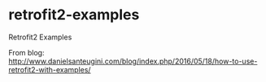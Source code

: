 # retrofit2-examples
Retrofit2 Examples

From blog:
http://www.danielsanteugini.com/blog/index.php/2016/05/18/how-to-use-retrofit2-with-examples/
